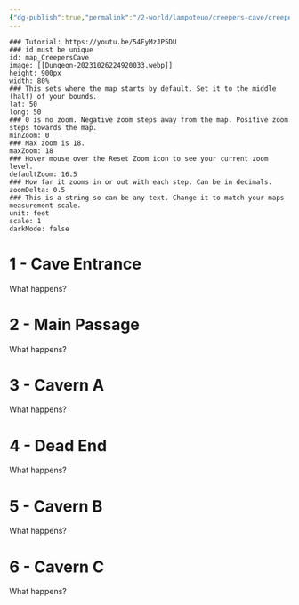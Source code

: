 ```yaml
---
{"dg-publish":true,"permalink":"/2-world/lampoteuo/creepers-cave/creepers-cave/"}
---
```




```leaflet
### Tutorial: https://youtu.be/54EyMzJP5DU
### id must be unique
id: map_CreepersCave
image: [[Dungeon-20231026224920033.webp]]
height: 900px
width: 80%
### This sets where the map starts by default. Set it to the middle (half) of your bounds. 
lat: 50
long: 50
### 0 is no zoom. Negative zoom steps away from the map. Positive zoom steps towards the map. 
minZoom: 0
### Max zoom is 18. 
maxZoom: 18
### Hover mouse over the Reset Zoom icon to see your current zoom level. 
defaultZoom: 16.5
### How far it zooms in or out with each step. Can be in decimals. 
zoomDelta: 0.5
### This is a string so can be any text. Change it to match your maps measurement scale. 
unit: feet
scale: 1
darkMode: false
```

# 1 - Cave Entrance

What happens?

# 2 - Main Passage

What happens?

# 3 - Cavern A

What happens?

# 4 - Dead End

What happens?

# 5 - Cavern B

What happens?

# 6 - Cavern C

What happens?